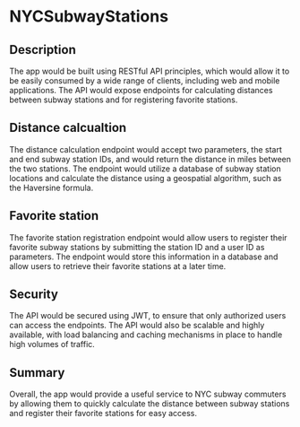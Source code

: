 # NYCSubwayStations
## Description
The app would be built using RESTful API principles, which would allow it to be easily consumed by a wide range of clients, including web and mobile applications. The API would expose endpoints for calculating distances between subway stations and for registering favorite stations.
## Distance calcualtion
The distance calculation endpoint would accept two parameters, the start and end subway station IDs, and would return the distance in miles between the two stations. The endpoint would utilize a database of subway station locations and calculate the distance using a geospatial algorithm, such as the Haversine formula.
## Favorite station
The favorite station registration endpoint would allow users to register their favorite subway stations by submitting the station ID and a user ID as parameters. The endpoint would store this information in a database and allow users to retrieve their favorite stations at a later time.
## Security
The API would be secured using JWT, to ensure that only authorized users can access the endpoints. The API would also be scalable and highly available, with load balancing and caching mechanisms in place to handle high volumes of traffic.
## Summary
Overall, the app would provide a useful service to NYC subway commuters by allowing them to quickly calculate the distance between subway stations and register their favorite stations for easy access.
